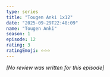 ```yaml
---
type: series
title: "Tougen Anki 1x12"
date: "2025-09-29T22:48:09"
name: "Tougen Anki"
season: 1
episode: 12
rating: 3
ratingEmoji: ⭐️⭐️⭐️
---
```


*[No review was written for this episode]*
